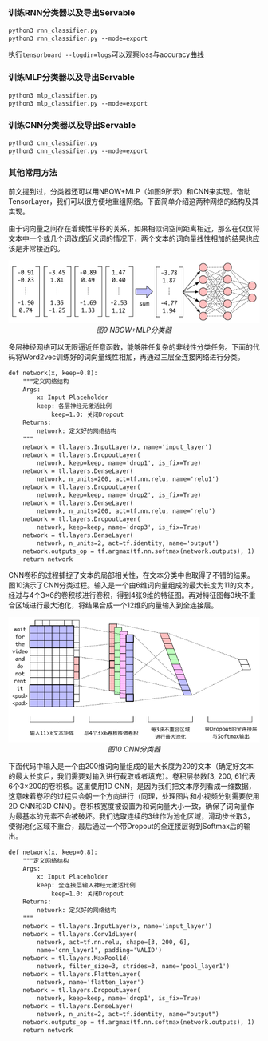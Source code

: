 ### 训练RNN分类器以及导出Servable

```
python3 rnn_classifier.py
python3 rnn_classifier.py --mode=export
```

执行`tensorboard --logdir=logs`可以观察loss与accuracy曲线

### 训练MLP分类器以及导出Servable

```
python3 mlp_classifier.py
python3 mlp_classifier.py --mode=export
```

### 训练CNN分类器以及导出Servable

```
python3 cnn_classifier.py
python3 cnn_classifier.py --mode=export
```

### 其他常用方法

前文提到过，分类器还可以用NBOW+MLP（如图9所示）和CNN来实现。借助TensorLayer，我们可以很方便地重组网络。下面简单介绍这两种网络的结构及其实现。

由于词向量之间存在着线性平移的关系，如果相似词空间距离相近，那么在仅仅将文本中一个或几个词改成近义词的情况下，两个文本的词向量线性相加的结果也应该是非常接近的。

<div align="center">
<img src="../images/9-NBOW_and_MLP_Classifier-color.png">
<br>
<em align="center">图9 NBOW+MLP分类器</em>
</div>

多层神经网络可以无限逼近任意函数，能够胜任复杂的非线性分类任务。下面的代码将Word2vec训练好的词向量线性相加，再通过三层全连接网络进行分类。

```
def network(x, keep=0.8):
    """定义网络结构
    Args:
        x: Input Placeholder
        keep: 各层神经元激活比例
            keep=1.0: 关闭Dropout
    Returns:
        network: 定义好的网络结构
    """
    network = tl.layers.InputLayer(x, name='input_layer')
    network = tl.layers.DropoutLayer(
        network, keep=keep, name='drop1', is_fix=True)
    network = tl.layers.DenseLayer(
        network, n_units=200, act=tf.nn.relu, name='relu1')
    network = tl.layers.DropoutLayer(
        network, keep=keep, name='drop2', is_fix=True)
    network = tl.layers.DenseLayer(
        network, n_units=200, act=tf.nn.relu, name='relu')
    network = tl.layers.DropoutLayer(
        network, keep=keep, name='drop3', is_fix=True)
    network = tl.layers.DenseLayer(
        network, n_units=2, act=tf.identity, name='output')
    network.outputs_op = tf.argmax(tf.nn.softmax(network.outputs), 1)
    return network
```

CNN卷积的过程捕捉了文本的局部相关性，在文本分类中也取得了不错的结果。图10演示了CNN分类过程。输入是一个由6维词向量组成的最大长度为11的文本，经过与4个3×6的卷积核进行卷积，得到4张9维的特征图。再对特征图每3块不重合区域进行最大池化，将结果合成一个12维的向量输入到全连接层。

<div align="center">
<img src="../images/10-CNN_Classifier-color.png">
<br>
<em align="center">图10 CNN分类器</em>
</div>

下面代码中输入是一个由200维词向量组成的最大长度为20的文本（确定好文本的最大长度后，我们需要对输入进行截取或者填充）。卷积层参数[3, 200, 6]代表6个3×200的卷积核。这里使用1D CNN，是因为我们把文本序列看成一维数据，这意味着卷积的过程只会朝一个方向进行（同理，处理图片和小视频分别需要使用2D CNN和3D CNN）。卷积核宽度被设置为和词向量大小一致，确保了词向量作为最基本的元素不会被破坏。我们选取连续的3维作为池化区域，滑动步长取3，使得池化区域不重合，最后通过一个带Dropout的全连接层得到Softmax后的输出。

```
def network(x, keep=0.8):
    """定义网络结构
    Args:
        x: Input Placeholder
        keep: 全连接层输入神经元激活比例
            keep=1.0: 关闭Dropout
    Returns:
        network: 定义好的网络结构
    """
    network = tl.layers.InputLayer(x, name='input_layer')
    network = tl.layers.Conv1dLayer(
        network, act=tf.nn.relu, shape=[3, 200, 6],
        name='cnn_layer1', padding='VALID')
    network = tl.layers.MaxPool1d(
        network, filter_size=3, strides=3, name='pool_layer1')
    network = tl.layers.FlattenLayer(
        network, name='flatten_layer')
    network = tl.layers.DropoutLayer(
        network, keep=keep, name='drop1', is_fix=True)
    network = tl.layers.DenseLayer(
        network, n_units=2, act=tf.identity, name="output")
    network.outputs_op = tf.argmax(tf.nn.softmax(network.outputs), 1)
    return network
```
